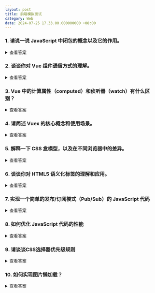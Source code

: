 ```yaml
---
layout: post
title: 前端模拟面试
category: Web
date: 2024-07-25 17.33.00.000000000 +08:00
---
```


### 1. 请说一说 JavaScript 中闭包的概念以及它的作用。

<details>
<summary>查看答案</summary>
闭包是 JavaScript 中一个重要的概念，它允许函数在定义时访问其外部函数的变量和参数。 <br>
闭包的作用是：
<ol>
<li>实现私有变量，保护数据的安全性和隐私性。</li>
<li> 可以让函数的变量值始终保持在内存中，延长变量的生命周期。</li>
<li>可以模拟块级作用域，在 JavaScript 缺乏块级作用域的情况下实现类似的效果。</li>
</ol>
</details>

### 2. 谈谈你对 Vue 组件通信方式的理解。

<details>
<summary>查看答案</summary>

<b>Vue 父子组件通信：</b>

<ul>
<li>父组件向子组件传值：使用 props 。父组件在使用子组件时，通过属性的形式将值传递给子组件。需要注意的是，props
  可以进行类型校验（如字符串、数字、对象、数组等），以确保传递的值符合预期。同时，如果传递的是对象或数组，当父组件中的数据发生变化时，子组件中的
  props 值不会自动响应，除非进行特殊处理。</li>
<li> 子组件向父组件传值：通过自定义事件 emit 。子组件在内部使用 this.$emit('自定义事件名', 传递的数据)
  来触发事件，并将数据传递给父组件。父组件在使用子组件时，通过 @自定义事件名="处理函数" 来接收子组件传递的数据，并进行相应的处理。</li>

<b>非父子组件通信：</b>

<li> Vuex ：是一个集中式的状态管理库，适用于大型复杂的应用。它将应用的状态集中管理，使得多个组件可以共享和修改状态，并且状态的变化是可追踪和可预测的。</li>
<li> Pinia ：也是一个状态管理库，相比 Vuex 更加简洁和现代化，提供了类似的状态共享和管理功能。</li>
<li> provide / inject ：这对选项允许一个祖先组件向其所有子孙后代组件注入数据。祖先组件使用 provide 提供数据，子孙组件使用
  inject 来接收数据。但要注意，这种方式提供的数据不是响应式的，除非数据本身是响应式对象。</li>
</ul>
</details>

### 3. Vue 中的计算属性（computed）和侦听器（watch）有什么区别？

<details>
<summary>查看答案</summary>

<b>计算属性（computed）：</b>

<ul>
<li>基于已有的响应式数据进行计算，返回一个新的派生值。</li>
<li>具有缓存特性，只有在其依赖的数据发生变化时才会重新计算。</li>
<li>通常用于对多个相关数据进行简单的计算和格式化输出。</li>
<li>计算属性默认只有 getter 方法，当需要时可以定义 setter 方法来实现双向绑定。</li>
</ul>

<b>侦听器（watch）：</b>

* 用于监听特定数据的变化，并执行相应的回调函数。
* 可以监听单个数据、对象的属性、数组的元素等。
* 当监听对象的深层属性变化时，需要设置 deep: true 。
* 适合处理数据变化时的复杂逻辑，例如异步操作、执行一系列相关的数据更新等。

在实际应用中，当需要根据数据的变化进行简单计算和格式化时，优先使用计算属性；
当需要处理复杂的逻辑，特别是涉及异步操作和多个相关数据的更新时，使用侦听器更为合适。

</details>

### 4. 请简述 Vuex 的核心概念和使用场景。

<details>
<summary>查看答案</summary>

Vuex 的核心概念包括 State（存储应用的状态数据）、Mutations（用于更改状态，且是同步操作）、
Actions（用于处理异步操作，并通过提交 Mutations 来更改状态）、 Getters（用于从 State 中派生计算属性）
和 Modules（用于将大型的状态管理拆分成多个模块）。

<ul>
<li> State 用于存储应用的状态数据，是单一数据源。</li>
<li> Mutations 用于更改状态，并且必须是同步操作，以保证状态更改的可追踪性和可预测性。</li>
<li> Actions 用于处理异步操作，如网络请求等，然后通过提交 Mutations 来最终更改状态。</li>
<li> Getters 可以从 State 中派生计算属性，方便组件获取经过处理或计算后的状态数据。</li>
<li> Modules 可以将大型的状态管理按照功能模块进行拆分，使状态管理更加清晰和可维护。</li>
</ul>
</details>

### 5. 解释一下 CSS 盒模型，以及在不同浏览器中的差异。

<details>
<summary>查看答案</summary>

在CSS中，每个元素都被一个“盒子”所包围。盒子类型分为行盒和块盒，行盒的宽高由其内容决定，无法直接设定宽高；块盒则可以自由设定宽高。  
盒模型分为标准盒模型和怪异盒模型（也称为IE盒模型）。标准盒模型中，元素的宽度和高度仅包括内容部分，不包含内边距（padding）、边框（border）和外边距（margin）；而怪异盒模型中，元素的宽度和高度包含了内容、内边距和边框。  
在现代的 Chrome 内核浏览器中，默认使用标准盒模型；在传统的 IE 内核浏览器中，默认使用怪异盒模型。  
我们可以通过设置<code>box-sizing: border-box;</code>来将盒模型的类型更改为怪异盒模型，使其计算宽度和高度时包含内边距和边框。

</details>

### 6. 谈谈你对 HTML5 语义化标签的理解和应用。

<details>
<summary>查看答案</summary>

HTML5
语义化标签是指在HTML5中使用语义化的标签，这些标签能够更好地描述网页的内容和结构，从而提高网页的可读性、可维护性和可访问性。   
HTML5 语义化标签包括：
<ul>
<li> <code>&lt;header&gt;</code>：用于定义页面的头部区域，通常包含网站名称、导航菜单等。</li>
<li> <code>&lt;nav&gt;</code>：用于定义导航区域，通常包含网站导航菜单。</li>
<li> <code>&lt;main&gt;</code>：用于定义页面的主内容区域，通常包含文章、表格、图像等。</li>
<li> <code>&lt;article&gt;</code>：用于定义独立的文章或内容片段，通常包含文章标题、作者、发布日期等。</li>
<li> <code>&lt;section&gt;</code>：用于定义页面的章节区域，通常包含文章、表格、图像等。</li>
<li> <code>&lt;aside&gt;</code>：用于定义页面的侧边栏区域。</li>
<li> <code>&lt;footer&gt;</code>：用于定义页面的底部区域，通常包含版权信息、联系信息等。</li>
</ul>
</details>

### 7. 实现一个简单的发布/订阅模式（Pub/Sub）的 JavaScript 代码

<details>
<summary>查看答案</summary>

<pre>
class EventEmitter {
    constructor() {
        this.events = {};
    }

    on(eventName, callback) {
        if (!this.events[eventName]) {
            this.events[eventName] = [];
        }
        this.events[eventName].push(callback);
    }

    emit(eventName, ...args) {
        if (this.events[eventName]) {
            this.events[eventName].forEach(callback => callback(...args));
        }
    }

}
</pre>

</details>

### 8. 如何优化 JavaScript 代码的性能

<details>
<summary>查看答案</summary>
<ol>
<li>代码压缩和混淆：通过工具如 Webpack 或 Gulp 对代码进行压缩和混淆，可以减小文件体积，加快下载和解析速度。</li>
<li>缓存策略：利用浏览器的缓存机制，为静态 JavaScript 文件设置合适的缓存头，避免重复下载。</li>
<li>避免不必要的计算：在可能的情况下，提前计算或缓存计算结果，避免在关键路径上进行复杂的计算。</li>
<li>选择合适的数据结构和算法：根据具体的业务需求，选择效率更高的数据结构（如 Map 对比 Object）和算法。</li>
<li>避免全局变量：过多的全局变量可能导致命名冲突和意外的修改，尽量使用局部变量或模块模式。</li>
<li>事件委托：当处理大量相似元素的事件时，使用事件委托可以减少事件处理函数的数量，提高性能。</li>
</ol>
</details>

### 9. 请谈谈CSS选择器优先级规则

<details>
<summary>查看答案</summary>

CSS 选择器主要分为以下几种类型：
<ol>
<li> ID 选择器：通过元素的 id 属性进行选择，例如 <code>#myElement</code> 。</li>
<li> 类选择器：基于元素的 class 属性选择，如 <code>.myClass</code> 。</li>
<li> 标签选择器：直接选择指定的 HTML 标签，例如 <code>div</code> 、 <code>p</code> 等。</li>
<li> 属性选择器：根据元素的属性及其值来选取，如 <code>[type="text"]</code> 。</li>
<li> 伪类选择器：根据元素的特定状态选取，像 <code>:hover</code> （鼠标悬停时）、 <code>:active</code> （被激活时）、 <code>:focus</code>（获取焦点时）等。</li>
<li> 伪元素选择器：选择元素的特定部分，例如 <code>::before</code> （在元素内容之前添加内容）、 <code>::after</code> （在元素内容之后添加内容）。</li>
</ol>
这些选择器具有不同的优先级和特殊性：
<ol>
<li> 优先级从高到低依次为：<code>行内样式</code> &gt; <code>ID 选择器</code> &gt; <code>类、伪类、属性选择器</code> &gt; <code>标签、伪元素选择器</code> 。
<li>具体的特殊性计算方式：<ul><li> ID 选择器 的特殊性为 <code>(1, 0, 0)</code>。</li><li> 类、伪类、属性选择器 的特殊性为 <code>(0, 1, 0)</code> 。</li><li> 标签、伪元素选择器 的特殊性为 <code>(0, 0, 1)</code> 。</li></ul></li>
<li> 当多个选择器同时作用于一个元素时，特殊性值越大，优先级越高。如果特殊性相同，则后出现的样式声明会覆盖先出现的。</li></ol>
</details>

### 10. 如何实现图片懒加载？

<details>
<summary>查看答案</summary>

<li><b>设置图片的 data-src 属性：</b>  
   将图片的实际地址存储在 <code>data-src</code> 属性中，而初始的 <code>src</code> 属性可以设置为一个占位图片或空白。</li>
<li><b>监听滚动事件：</b>
   当页面滚动时，计算图片是否进入可视区域。如果进入，则将 data-src 的值赋给 src ，触发图片加载。</li>
<li><b>使用 IntersectionObserver API：</b>
   创建 <code>IntersectionObserver</code> 对象，配置其回调函数。当被观察的图片元素进入或退出视口时，回调函数会被触发，从而进行图片的加载操作。</li>
<li><b>利用loading="lazy"属性（HTML5 特性）：</b>  
   在 <code>&lt;img&gt;</code> 标签中添加 <code>loading="lazy"</code> 属性，浏览器会在适当的时候自动加载图片。</li>
<li><b>预加载策略：</b>
   对于即将进入视口的图片，可以提前进行预加载，提高加载的响应速度。</li>
<li><b>延迟加载：</b>  
   除了视口判断，还可以根据用户的操作行为或页面的加载进度来决定图片的加载时机，例如在页面完全加载一段时间后再加载非关键图片。</li>
<li><b>图片压缩和优化：</b>  
   在保证图片质量的前提下，对图片进行压缩处理，减小图片的大小，加快加载速度。</li>
<li><b>服务端处理：</b>
   在服务端根据请求的上下文和用户信息，有针对性地返回不同分辨率或尺寸的图片，以适应不同的网络环境和设备。</li>

</details>